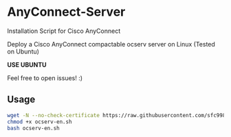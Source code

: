 # AnyConnect-Server

Installation Script for Cisco AnyConnect

Deploy a Cisco AnyConnect compactable ocserv server on Linux (Tested on Ubuntu)

**USE UBUNTU**

Feel free to open issues! :)

## Usage

```bash
wget -N --no-check-certificate https://raw.githubusercontent.com/sfc9982/AnyConnect-Server/main/ocserv-en.sh
chmod +x ocserv-en.sh
bash ocserv-en.sh
```
